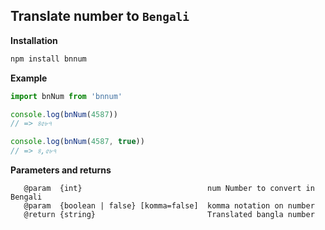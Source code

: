 ## Translate number to `Bengali`

**Installation**

```bash
npm install bnnum
```

**Example**

```js
import bnNum from 'bnnum'

console.log(bnNum(4587))
// => ৪৫৮৭

console.log(bnNum(4587, true))
// => ৪,৫৮৭
```

**Parameters and returns**

```
   @param  {int}                            num Number to convert in Bengali
   @param  {boolean | false} [komma=false]  komma notation on number
   @return {string}                         Translated bangla number
```
